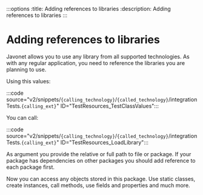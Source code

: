 :::options
:title: Adding references to libraries
:description: Adding references to libraries
:::

# Adding references to libraries

Javonet allows you to use any library from all supported technologies. As with any regular application, you need to reference the libraries you are planning to use. 

Using this values:

:::code source="v2/snippets/`{calling_technology}`/`{called_technology}`/integrationTests.`{calling_ext}`" ID="TestResources_TestClassValues":::

You can call:

:::code source="v2/snippets/`{calling_technology}`/`{called_technology}`/integrationTests.`{calling_ext}`" ID="TestResources_LoadLibrary":::


As argument you provide the relative or full path to file or package. 
If your package has dependencies on other packages you should add reference to each package first.

Now you can access any objects stored in this package. 
Use static classes, create instances, call methods, use fields and properties and much more.
